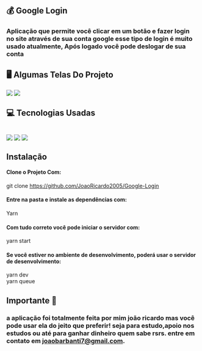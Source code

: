 ## 💰 Google Login

### Aplicação que permite você clicar em um botão e fazer login no site através de sua conta google esse tipo de login é muito usado atualmente, Após logado você pode deslogar de sua conta

## 🖥️ Algumas Telas Do Projeto

<img align="center" src="git.png">
<img align="center" src="git 2.png">

## 💻 Tecnologias Usadas
<div style="display: inline_block"><br/>
<img align="center" src="https://img.shields.io/badge/React-20232A?style=for-the-badge&logo=react&logoColor=61DAFB">
<img align="center" src="https://img.shields.io/badge/Express.js-404D59?style=for-the-badge">
<img align="center" src="https://img.shields.io/badge/JavaScript-323330?style=for-the-badge&logo=javascript&logoColor=F7DF1E">


## Instalação 

#### Clone o Projeto Com: </br>

git clone https://github.com/JoaoRicardo2005/Google-Login
#### Entre na pasta e instale as dependências com: 
 Yarn
#### Com tudo correto você pode iniciar o servidor com:
yarn start
#### Se você estiver no ambiente de desenvolvimento, poderá usar o servidor de desenvolvimento:
yarn dev</br>
yarn queue
## Importante 💛

### a aplicação foi totalmente feita por mim joão ricardo mas você pode usar ela do jeito que preferir! seja para estudo,apoio nos estudos ou até para ganhar dinheiro quem sabe rsrs. entre em contato em joaobarbanti7@gmail.com.
</div>
